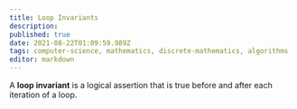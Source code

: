 ```yaml
---
title: Loop Invariants
description: 
published: true
date: 2021-08-22T01:09:59.989Z
tags: computer-science, mathematics, discrete-mathematics, algorithms
editor: markdown
---
```


A **loop invariant** is a logical assertion that is true before and after each iteration of a loop. 
